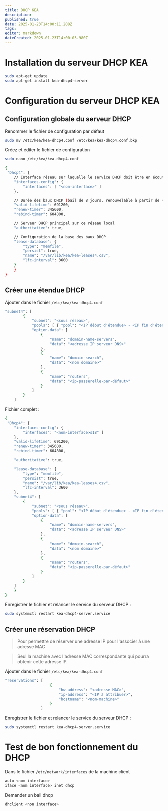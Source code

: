 ```yaml
---
title: DHCP KEA
description: 
published: true
date: 2025-01-23T14:00:11.208Z
tags: 
editor: markdown
dateCreated: 2025-01-23T14:00:03.980Z
---
```


# Installation du serveur DHCP KEA

```bash
sudo apt-get update
sudo apt-get install kea-dhcp4-server
```



# Configuration du serveur DHCP KEA

## Configuration globale du serveur DHCP

Renommer le fichier de configuration par défaut

```bash
sudo mv /etc/kea/kea-dhcp4.conf /etc/kea/kea-dhcp4.conf.bkp
```

Créez et éditer le fichier de configuration 

```bash
sudo nano /etc/kea/kea-dhcp4.conf
```

```bash
{
 "Dhcp4": {
    // Interface réseau sur laquelle le service DHCP doit être en écoute
    "interfaces-config": {
        "interfaces": [ "<nom-interface>" ]
    },

    // Durée des baux DHCP (bail de 8 jours, renouvelable à partir de 4 jours)
    "valid-lifetime": 691200,
    "renew-timer": 345600,
    "rebind-timer": 604800,

    // Serveur DHCP principal sur ce réseau local
    "authoritative": true,

    // Configuration de la base des baux DHCP
    "lease-database": {
        "type": "memfile",
        "persist": true,
        "name": "/var/lib/kea/kea-leases4.csv",
        "lfc-interval": 3600
    }
    }
}
```

## Créer une étendue DHCP

Ajouter dans le fichier `/etc/kea/kea-dhcp4.conf`

```bash
"subnet4": [
        {
            "subnet": "<sous réseau>",
            "pools": [ { "pool": "<IP début d'étendue> - <IP fin d'étendue>" } ],
            "option-data": [
                {
                    "name": "domain-name-servers",
                    "data": "<adresse IP serveur DNS>"
                },
                {
                    "name": "domain-search",
                    "data": "<nom domaine>"
                },
                {
                    "name": "routers",
                    "data": "<ip-passerelle-par-défaut>"
                }
            ]
        }
    ]
```


Fichier complet : 

```bash
{
 "Dhcp4": {
    "interfaces-config": {
        "interfaces": "<nom-interface>s18" ]
    },
    "valid-lifetime": 691200,
    "renew-timer": 345600,
    "rebind-timer": 604800,

    "authoritative": true,

    "lease-database": {
        "type": "memfile",
        "persist": true,
        "name": "/var/lib/kea/kea-leases4.csv",
        "lfc-interval": 3600
    },
    "subnet4": [
        {
            "subnet": "<sous réseau>",
            "pools": [ { "pool": "<IP début d'étendue> - <IP fin d'étendue> " } ],
            "option-data": [
                {
                    "name": "domain-name-servers",
                    "data": "<adresse IP serveur DNS>"
                },
                {
                    "name": "domain-search",
                    "data": "<nom domaine>"
                },
                {
                    "name": "routers",
                    "data": "<ip-passerelle-par-défaut>"
                }
            ]
        }
    ]
    }
}
```

Enregistrer le fichier et relancer le service du serveur DHCP :

```bash
sudo systemctl restart kea-dhcp4-server.service
```

## Créer une réservation DHCP

>  Pour permettre de réserver une adresse IP pour l'associer à une adresse MAC

> Seul la machine avec l'adresse MAC correspondante qui pourra obtenir cette adresse IP.



Ajouter dans le fichier `/etc/kea/kea-dhcp4.conf`

```bash
"reservations": [
                    {
                        "hw-address": "<adresse MAC>",
                        "ip-address": "<IP à attribuer>",
                        "hostname": "<nom-machine>"
                    }
                ]
```

Enregistrer le fichier et relancer le service du serveur DHCP :

```bash
sudo systemctl restart kea-dhcp4-server.service
```

# Test de bon fonctionnement du DHCP

Dans le fichier `/etc/network/interfaces` de la machine client

```bash
auto <nom interface>
iface <nom interface> inet dhcp
```

Demander un bail dhcp 

```bash
dhclient <non interface> 
```